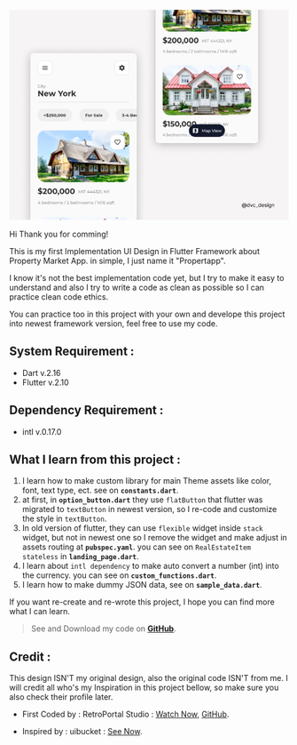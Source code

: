 ![preview.jpg](https://github.com/DVCone/propertapp/blob/master/preview.png)

Hi Thank you for comming!

This is my first Implementation UI Design in Flutter Framework about Property Market App. in simple, I just name it "Propertapp".

I know it's not the best implementation code yet, but I try to make it easy to understand and also I try to write a code as clean as possible so I can practice clean code ethics.

You can practice too in this project with your own and develope this project into newest framework version, feel free to use my code.

## System Requirement :
- Dart v.2.16
- Flutter v.2.10

## Dependency Requirement :
- intl v.0.17.0

## What I learn from this project :
1. I learn how to make custom library for main Theme assets like color, font, text type, ect. see on **`constants.dart`**.
2. at first, in **`option_button.dart`** they use `flatButton` that flutter was migrated to `textButton` in newest version, so I re-code and customize the style in `textButton`.
3. In old version of flutter, they can use `flexible` widget inside `stack` widget, but not in newest one so I remove the widget and make adjust in assets routing at **`pubspec.yaml`**. you can see on `RealEstateItem stateless` in **`landing_page.dart`**.
4. I learn about `intl dependency` to make auto convert a number (int) into the currency. you can see on **`custom_functions.dart`**.
5. I learn how to make dummy JSON data, see on **`sample_data.dart`**.

If you want re-create and re-wrote this project, I hope you can find more what I can learn.

> See and Download my code on **[GitHub](https://github.com/DVCone/propertapp)**.

## Credit :
This design ISN'T my original design, also the original code ISN'T from me. I will credit all who's my Inspiration in this project bellow, so make sure you also check their profile later.

+ First Coded by : RetroPortal Studio : [Watch Now](https://www.youtube.com/watch?v=Y6xAQVXkhLA), [GitHub](https://github.com/retroportalstudio/rps_ui_collection/tree/main/rps_ui_e1).

+ Inspired by : uibucket : [See Now](https://www.instagram.com/p/CCa_uesgkK8/).

